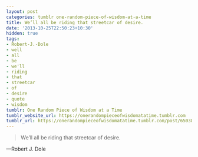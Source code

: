 ```yaml
---
layout: post
categories: tumblr one-random-piece-of-wisdom-at-a-time
title: We’ll all be riding that streetcar of desire.
date: '2013-10-25T22:50:23+10:30'
hidden: true
tags:
- Robert-J.-Dole
- well
- all
- be
- we'll
- riding
- that
- streetcar
- of
- desire
- quote
- wisdom
tumblr: One Random Piece of Wisdom at a Time
tumblr_website_url: https://onerandompieceofwisdomatatime.tumblr.com
tumblr_url: https://onerandompieceofwisdomatatime.tumblr.com/post/65038708094/well-all-be-riding-that-streetcar-of-desire
---
```

> We’ll all be riding that streetcar of desire.

—Robert J. Dole
